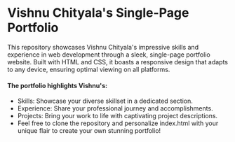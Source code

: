 # Vishnu Chityala's Single-Page Portfolio

This repository showcases Vishnu Chityala's impressive skills and experience in web development through a sleek, single-page portfolio website. Built with HTML and CSS, it boasts a responsive design that adapts to any device, ensuring optimal viewing on all platforms.

#### The portfolio highlights Vishnu's:
* Skills: Showcase your diverse skillset in a dedicated section.
* Experience: Share your professional journey and accomplishments.
* Projects: Bring your work to life with captivating project descriptions.
* Feel free to clone the repository and personalize index.html with your unique flair to create your own stunning portfolio!


